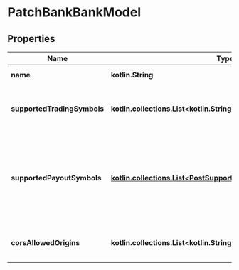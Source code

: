 
# PatchBankBankModel

## Properties
Name | Type | Description | Notes
------------ | ------------- | ------------- | -------------
**name** | **kotlin.String** | The name of the bank. |  [optional]
**supportedTradingSymbols** | **kotlin.collections.List&lt;kotlin.String&gt;** | The trading symbols supported by the bank. |  [optional]
**supportedPayoutSymbols** | [**kotlin.collections.List&lt;PostSupportedPayoutSymbolsBankModel&gt;**](PostSupportedPayoutSymbolsBankModel.md) | The payout symbols supported by the bank. This is not yet supported and should be nil or empty. |  [optional]
**corsAllowedOrigins** | **kotlin.collections.List&lt;kotlin.String&gt;** | The list of allowed CORS origin URIs. |  [optional]



